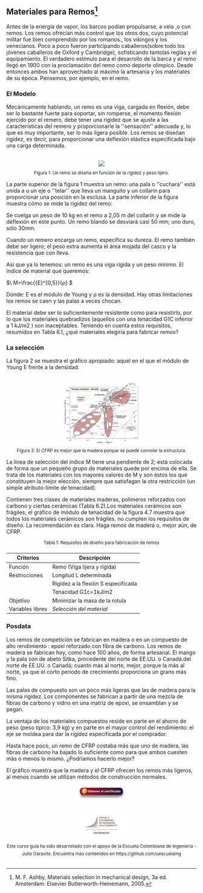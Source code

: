 ## Materiales para Remos[^1]

Antes de la energía de vapor, los barcos podían propulsarse, a vela ,o con remos. Los remos ofrecían más control que los otros dos, cuyo potencial militar fue bien comprendido por los romanos., los vikingos y los venecianos. Poco a poco fueron participando caballeros(sobre todo los jóvenes caballeros de Oxford y Cambridge), sofisticando tantolas reglas y el equipamiento. El verdadero estímulo para el desarrollo de la barca y el remo llegó en 1900 con la proclamación del remo como deporte olímpico. Desde entonces ambos han aprovechado al máximo la artesanía y los materiales de su época. Pensemos, por ejemplo, en el remo.

### El Modelo

Mecánicamente hablando, un remo es una viga, cargada en flexión, debe ser lo bastante fuerte para soportar, sin romperse, el momento flexión ejercido por el remero, debe tener una rigidez que se ajuste a las características del remero y proporcionarle la ''sensación'' adecuada y, lo que es muy importante, ser lo más ligera posible.
Los remos se diseñan rigidez, es decir, para proporcionar una deflexión elástica especificada bajo una carga determinada.

<div align="center">
  <br><img src=https://github.com/dadfinem/EMSE/blob/main/CasosEstudio/materialesremo/Im%C3%A1genes/Remo.jpg width=40%"></br>
</div>

<div align="center">
  <sub>
    Figura 1: Un remo se diseña en función de la rigidez y peso lijero.
  </sub>
</div>

La parte superior de la figura 1 muestra un remo: una pala o ''cuchara'' está unida a u un eje o ''telar'' que lleva un manguito y un collarín para proporcionar una posición en la esclusa. 
La parte inferior de la figura muestra cómo se mide la rigidez del remo:

Se cuelga un peso de 10 kg en el remo a 2,05 m del collarín y se mide la deflexión en este punto. Un remo blando se desviará casi 50 mm; uno duro, sólo 30mm.

Cuando un remero encarga un remo, especifica su dureza. El remo también debe ser ligero; el peso extra aumenta el área mojada del casco y la resistencia que con lleva. 

Así que ya lo tenemos: un remo es una viga rígida y un peso mínimo. El índice de material que queremos:

$\ M=\frac{{E}^{0,5}}{ρ} $

Donde: E es el módulo de Young y ρ es la densidad. 
Hay otras limitaciones los remos se caen y las palas a veces chocan. 

El material debe ser lo suficientemente resistente como para resistirlo, por lo que los materiales quebradizos (aquellos con una tenacidad G1C inferior a 1 kJ/m2 ) son inaceptables. Teniendo en cuenta estos requisitos, resumidos en Tabla 6.1, ¿qué materiales elegiría para fabricar remos?

### La selección

La figura 2 se muestra el gráfico apropiado: aquel en el que el módulo de Young E frente a la densidad.

<div align="center">
  <br><img src=https://github.com/dadfinem/EMSE/blob/main/CasosEstudio/materialesremo/Im%C3%A1genes/Carta%20densidad%20m%C3%B3dulo.jpg width=40%"></br>
</div>

<div align="center">
  <sub>
     Figura 2: El CFRP es mejor que la madera porque se puede conrolar la estructura.
  </sub>
</div>


La línea de selección del índice M tiene una pendiente de 2; está colocada de forma que un pequeño grupo de materiales quede por encima de ella. Se trata de los materiales con los mayores valores de M y son éstos los que constituyen la mejor elección, siempre que satisfagan la otra restricción (un simple atributo-límite de tenacidad). 

Contienen tres clases de materiales maderas, polímeros reforzados con carbono y ciertas cerámicas (Tabla 6.2).Los materiales cerámicos son frágiles; el gráfico de módulo de tenacidad de la figura 4.7 muestra que todos los materiales cerámicos son frágiles. no cumplen los requisitos de diseño. La recomendación es clara. Haga remos de madera o, mejor aún, de CFRP.

<div align="center">
  <sup>
      Tabla 1: Requisitos de diseño para fabricación de remos
  </sup>
</div>

| Criterios | Descripción |
| ------------- | ------------- |
| Función  | Remo (Viga lijera y rígida)  |
| Restricciones  | Longitud L determinada|
|                |Rigidez a la flexión S especificada|
|                |Tenacidad G1c=1kJ/m2|
| Objetivo  | Minimizar la masa de la rotula  |
| Variables libres  | *Selección del material* |


### Posdata

Los remos de competición se fabrican en madera o en un compuesto de alto rendimiento : epoxi reforzado con fibra de carbono. Los remos de madera se fabrican hoy, como hace 100 años, de forma artesanal.
El mango y la pala son de abeto Sitka, procedente del norte de EE.UU. o Canadá.del norte de EE.UU. o Canadá; cuanto más al norte, mejor, porque la más al norte, ya que el corto periodo de crecimiento proporciona un grano más fino. 

Las palas de compuesto son un poco más ligeras que las de madera para la misma rigidez. Los componentes se fabrican a partir de una mezcla de fibras de carbono y vidrio en una matriz de epoxi, se ensamblan y se pegan.

La ventaja de los materiales compuestos reside en parte en el ahorro de peso (peso típico: 3,9 kg) y en parte en el mayor control del rendimiento: el eje se moldea para dar la rigidez especificada por el comprador.

Hasta hace poco, un remo de CFRP costaba más que uno de madera, las fibras de carbono ha bajado lo suficiente como para que ambos cuesten más o menos lo mismo.
¿Podríamos hacerlo mejor? 

El gráfico muestra que la madera y el CFRP ofrecen los remos más ligeros, al menos cuando se utilizan métodos de construcción normales. 




[^1]: M. F. Ashby, Materials selection in mechanical design, 3a ed. Amsterdam: Elsevier Butterworth-Heinemann, 2005.

<div align="center"><a href="https://enlace-academico.escuelaing.edu.co/psc/FORMULARIO/EMPLOYEE/SA/c/EC_LOCALIZACION_RE.LC_FRM_ADMEDCO_FL.GBL" target="_blank"><img src="https://github.com/dadfinem/EMSE/blob/main/Imagenes/boton-certificados.png" alt="R.LTWB" width="25%" border="0" /></a></div>

##

<div align="center"><a href="http://www.escuelaing.edu.co" target="_blank"><img src=https://github.com/dadfinem/EMSE/blob/main/Imagenes/Logotipo.jpg alt="Support by" width="25%" border="0" /></a><sub><br>Este curso guía ha sido desarrollado con el apoyo de la Escuela Colombiana de Ingeniería - Julio Garavito. Encuentra más contenidos en https://github.com/uescuelaing</sub><br><br></div>

